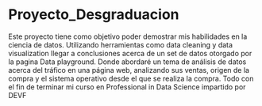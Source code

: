 # Proyecto_Desgraduacion
Este proyecto tiene como objetivo poder demostrar mis habilidades en la ciencia de datos. Utilizando herramientas como data cleaning y data visualization llegar a conclusiones acerca de un set de datos otorgado por la pagina Data playground.  Donde abordaré un tema de análisis de datos acerca del tráfico en una página web, analizando sus ventas, origen de la compra y el sistema operativo desde el que se realiza la compra. Todo con el fin de terminar mi curso en Professional in Data Science impartido por DEVF
